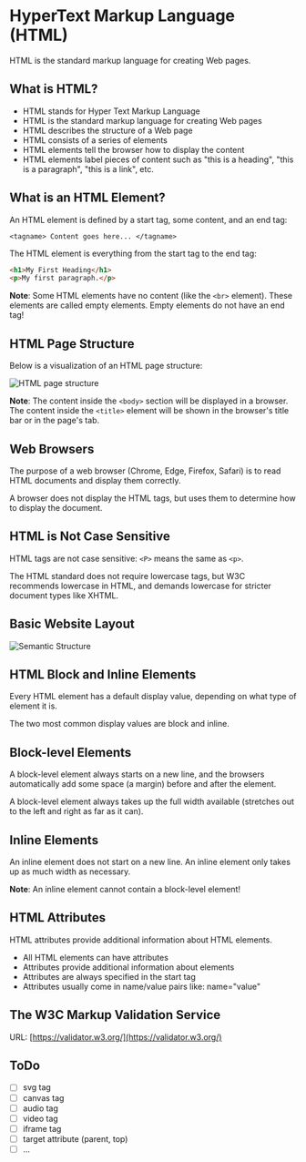 # HyperText Markup Language (HTML)

HTML is the standard markup language for creating Web pages.

## What is HTML?

- HTML stands for Hyper Text Markup Language
- HTML is the standard markup language for creating Web pages
- HTML describes the structure of a Web page
- HTML consists of a series of elements
- HTML elements tell the browser how to display the content
- HTML elements label pieces of content such as "this is a heading", "this is a paragraph", "this is a link", etc.

## What is an HTML Element?

An HTML element is defined by a start tag, some content, and an end tag:

`<tagname> Content goes here... </tagname>`

The HTML element is everything from the start tag to the end tag:

```html
<h1>My First Heading</h1>
<p>My first paragraph.</p>
```

**Note**: Some HTML elements have no content (like the `<br>` element). These elements are called empty elements. Empty elements do not have an end tag!

## HTML Page Structure

Below is a visualization of an HTML page structure:

![HTML page structure](../images/page_structure.png)

**Note**: The content inside the `<body>` section will be displayed in a browser. The content inside the `<title>` element will be shown in the browser's title bar or in the page's tab.

## Web Browsers

The purpose of a web browser (Chrome, Edge, Firefox, Safari) is to read HTML documents and display them correctly.

A browser does not display the HTML tags, but uses them to determine how to display the document.

## HTML is Not Case Sensitive

HTML tags are not case sensitive: `<P>` means the same as `<p>`.

The HTML standard does not require lowercase tags, but W3C recommends lowercase in HTML, and demands lowercase for stricter document types like XHTML.

## Basic Website Layout

![Semantic Structure](../images/semantic_structure.png)

## HTML Block and Inline Elements

Every HTML element has a default display value, depending on what type of element it is.

The two most common display values are block and inline.

## Block-level Elements

A block-level element always starts on a new line, and the browsers automatically add some space (a margin) before and after the element.

A block-level element always takes up the full width available (stretches out to the left and right as far as it can).

## Inline Elements

An inline element does not start on a new line. An inline element only takes up as much width as necessary.

**Note**: An inline element cannot contain a block-level element!

## HTML Attributes

HTML attributes provide additional information about HTML elements.

- All HTML elements can have attributes
- Attributes provide additional information about elements
- Attributes are always specified in the start tag
- Attributes usually come in name/value pairs like: name="value"

## The W3C Markup Validation Service

URL: [https://validator.w3.org/](https://validator.w3.org/)

## ToDo

- [ ] svg tag
- [ ] canvas tag
- [ ] audio tag
- [ ] video tag
- [ ] iframe tag
- [ ] target attribute (parent, top)
- [ ] ...
